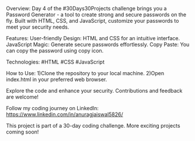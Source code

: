Overview:
Day 4 of the #30Days30Projects challenge brings you a Password Generator - a tool to create strong and secure passwords on the fly. Built with HTML, CSS, and JavaScript, customize your passwords to meet your security needs.
 
Features:
User-friendly Design: HTML and CSS for an intuitive interface. 
JavaScript Magic: Generate secure passwords effortlessly.
Copy Paste: You can copy the password using copy icon.

Technologies:
#HTML
#CSS
#JavaScript

How to Use:
1)Clone the repository to your local machine.
2)Open index.html in your preferred web browser.

Explore the code and enhance your security. Contributions and feedback are welcome!

Follow my coding journey on LinkedIn: https://www.linkedin.com/in/anuragjaiswal5826/

This project is part of a 30-day coding challenge. More exciting projects coming soon!
